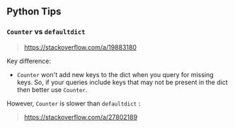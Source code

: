 ## Python Tips

### `Counter` vs `defaultdict`

> https://stackoverflow.com/a/19883180

Key difference: 

- `Counter` won't add new keys to the dict when you query for missing keys. So, if your queries include keys that may not be present in the dict then better use `Counter`.

However, `Counter` is slower than `defaultdict` :

> https://stackoverflow.com/a/27802189

